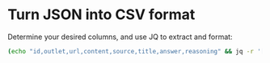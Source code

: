 # Turn JSON into CSV format

Determine your desired columns, and use JQ to extract and format:
```sh
(echo "id,outlet,url,content,source,title,answer,reasoning" && jq -r '[.id, .outlet, .url, .text, .source, .title, (.expected.answer|tostring), (.expected.reasoning|join("; "))] | @csv' tja_train.jsonl) | tee -a output.csv
```